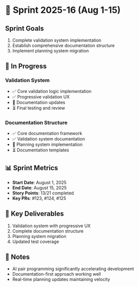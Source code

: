 # 🎯 Sprint 2025-16 (Aug 1-15)

## Sprint Goals

1. Complete validation system implementation
2. Establish comprehensive documentation structure
3. Implement planning system migration

## 🚀 In Progress

### Validation System

- ✅ Core validation logic implementation
- ✅ Progressive validation UX
- 🔄 Documentation updates
- ⏳ Final testing and review

### Documentation Structure

- ✅ Core documentation framework
- ✅ Validation system documentation
- 🔄 Planning system implementation
- ⏳ Documentation templates

## 📊 Sprint Metrics

- **Start Date**: August 1, 2025
- **End Date**: August 15, 2025
- **Story Points**: 13/21 completed
- **Key PRs**: #123, #124, #125

## 🎯 Key Deliverables

1. Validation system with progressive UX
2. Complete documentation structure
3. Planning system migration
4. Updated test coverage

## 📝 Notes

- AI pair programming significantly accelerating development
- Documentation-first approach working well
- Real-time planning updates maintaining velocity
